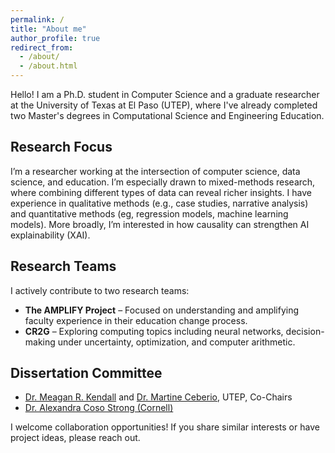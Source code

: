 ```yaml
---
permalink: /
title: "About me"
author_profile: true
redirect_from: 
  - /about/
  - /about.html
---
```


Hello! I am a Ph.D. student in Computer Science and a graduate researcher at the University of Texas at El Paso (UTEP), where I've already completed two Master's degrees in Computational Science and Engineering Education.

## Research Focus
I’m a researcher working at the intersection of computer science, data science, and education. I’m especially drawn to mixed-methods research, where combining different types of data can reveal richer insights. I have experience in qualitative methods (e.g., case studies, narrative analysis) and quantitative methods (eg, regression models, machine learning models). More broadly, I’m interested in how causality can strengthen AI explainability (XAI). 

## Research Teams
I actively contribute to two research teams:

* **The AMPLIFY Project** – Focused on understanding and amplifying faculty experience in their education change process.  
* **CR2G** – Exploring computing topics including neural networks, decision-making under uncertainty, optimization, and computer arithmetic.

## Dissertation Committee
* [Dr. Meagan R. Kendall](https://www.utep.edu/engineering/amplify/team/) and [Dr. Martine Ceberio](https://martineceberio.fr/), UTEP, Co-Chairs  
* [Dr. Alexandra Coso Strong (Cornell)](https://www.engineering.cornell.edu/people/alexandra-coso-strong/)

I welcome collaboration opportunities! If you share similar interests or have project ideas, please reach out.
